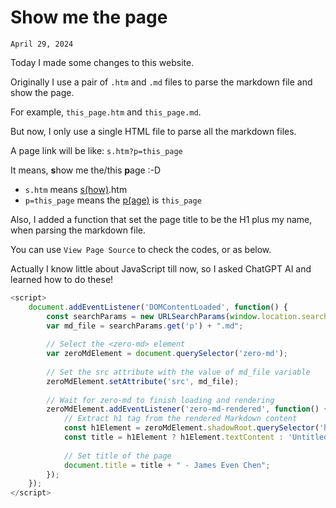 # Show me the page
`April 29, 2024`

Today I made some changes to this website. 

Originally I use a pair of `.htm` and `.md` files to parse the markdown file and show the page.

For example, `this_page.htm` and `this_page.md`.

But now, I only use a single HTML file to parse all the markdown files.

A page link will be like: `s.htm?p=this_page`

It means, **s**how me the/this **p**age :-D
- `s.htm` means <u>s(how)</u>.htm
- `p=this_page` means the <u>p(age)</u> is `this_page`

Also, I added a function that set the page title to be the H1 plus my name, when parsing the markdown file.

You can use `View Page Source` to check the codes, or as below.

Actually I know little about JavaScript till now, so I asked ChatGPT AI and learned how to do these!

```javascript
<script>
    document.addEventListener('DOMContentLoaded', function() {
        const searchParams = new URLSearchParams(window.location.search);
        var md_file = searchParams.get('p') + ".md";
          
        // Select the <zero-md> element
        var zeroMdElement = document.querySelector('zero-md');
        
        // Set the src attribute with the value of md_file variable
        zeroMdElement.setAttribute('src', md_file);
        
        // Wait for zero-md to finish loading and rendering
        zeroMdElement.addEventListener('zero-md-rendered', function() {
            // Extract h1 tag from the rendered Markdown content
            const h1Element = zeroMdElement.shadowRoot.querySelector('h1');
            const title = h1Element ? h1Element.textContent : 'Untitled';
            
            // Set title of the page
            document.title = title + " - James Even Chen";
        });
    });
</script>
```
